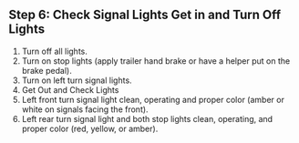 ## Step 6: Check Signal Lights Get in and Turn Off Lights
1. Turn off all lights.
2. Turn on stop lights (apply trailer hand brake or have a helper put on the brake pedal).
3. Turn on left turn signal lights.
4. Get Out and Check Lights
5. Left front turn signal light clean, operating and proper color (amber or white on signals facing the front).
6. Left rear turn signal light and both stop lights clean, operating, and proper color (red, yellow, or amber).